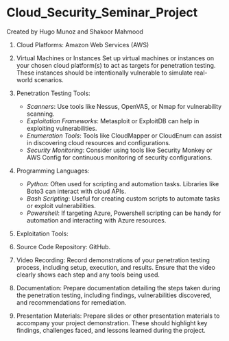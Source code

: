 # Cloud_Security_Seminar_Project
Created by Hugo Munoz and Shakoor Mahmood

1. Cloud Platforms: Amazon Web Services (AWS)

2. Virtual Machines or Instances Set up virtual machines or instances on your chosen cloud platform(s) to act as targets for penetration testing. These instances should be intentionally vulnerable to simulate real-world scenarios.

3. Penetration Testing Tools:
   - *Scanners*: Use tools like Nessus, OpenVAS, or Nmap for vulnerability scanning.
   - *Exploitation Frameworks*: Metasploit or ExploitDB can help in exploiting vulnerabilities.
   - *Enumeration Tools*: Tools like CloudMapper or CloudEnum can assist in discovering cloud resources and configurations.
   - *Security Monitoring*: Consider using tools like Security Monkey or AWS Config for continuous monitoring of security configurations.

4. Programming Languages:
   - *Python*: Often used for scripting and automation tasks. Libraries like Boto3 can interact with cloud APIs.
   - *Bash Scripting*: Useful for creating custom scripts to automate tasks or exploit vulnerabilities.
   - *Powershell*: If targeting Azure, Powershell scripting can be handy for automation and interacting with Azure resources.

5. Exploitation Tools:

6. Source Code Repository: GitHub.

7. Video Recording: Record demonstrations of your penetration testing process, including setup, execution, and results. Ensure that the video clearly shows each step and any tools being used.

8. Documentation: Prepare documentation detailing the steps taken during the penetration testing, including findings, vulnerabilities discovered, and recommendations for remediation.

9. Presentation Materials: Prepare slides or other presentation materials to accompany your project demonstration. These should highlight key findings, challenges faced, and lessons learned during the project.
